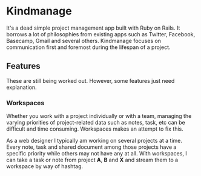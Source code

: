 # Kindmanage

It's a dead simple project management app built with Ruby on Rails. It borrows a lot of philosophies from existing apps such as Twitter, Facebook, Basecamp, Gmail and several others. Kindmanage focuses on communication first and foremost during the lifespan of a project.

## Features

These are still being worked out. However, some features just need explanation.

### Workspaces

Whether you work with a project individually or with a team, managing the varying priorities of project-related data such as notes, task, etc can be difficult and time consuming. Workspaces makes an attempt to fix this.

As a web designer I typically am working on several projects at a time. Every note, task and shared document among those projects have a specific priority while others may not have any at all. With workspaces, I can take a task or note from project **A**, **B** and **X** and stream them to a workspace by way of hashtag.